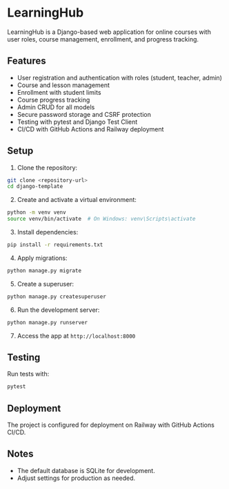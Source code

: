 # LearningHub

LearningHub is a Django-based web application for online courses with user roles, course management, enrollment, and progress tracking.

## Features

- User registration and authentication with roles (student, teacher, admin)
- Course and lesson management
- Enrollment with student limits
- Course progress tracking
- Admin CRUD for all models
- Secure password storage and CSRF protection
- Testing with pytest and Django Test Client
- CI/CD with GitHub Actions and Railway deployment

## Setup

1. Clone the repository:

```bash
git clone <repository-url>
cd django-template
```

2. Create and activate a virtual environment:

```bash
python -m venv venv
source venv/bin/activate  # On Windows: venv\Scripts\activate
```

3. Install dependencies:

```bash
pip install -r requirements.txt
```

4. Apply migrations:

```bash
python manage.py migrate
```

5. Create a superuser:

```bash
python manage.py createsuperuser
```

6. Run the development server:

```bash
python manage.py runserver
```

7. Access the app at `http://localhost:8000`

## Testing

Run tests with:

```bash
pytest
```

## Deployment

The project is configured for deployment on Railway with GitHub Actions CI/CD.

## Notes

- The default database is SQLite for development.
- Adjust settings for production as needed.

